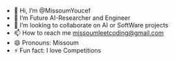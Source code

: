 - 👋 Hi, I’m @MissoumYoucef
- 👀 I’m Future AI-Researcher and Engineer
- 💞️ I’m looking to collaborate on AI or SoftWare projects
- 📫 How to reach me missoumleetcoding@gmail.com
- 😄 Pronouns: Missoum
- ⚡ Fun fact: I love Competitions

<!---
MissoumYoucef/MissoumYoucef is a ✨ special ✨ repository because its `README.md` (this file) appears on your GitHub profile.
You can click the Preview link to take a look at your changes.
--->
